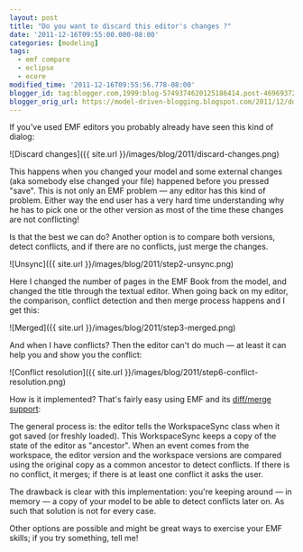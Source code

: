 ```yaml
---
layout: post
title: "Do you want to discard this editor's changes ?"
date: '2011-12-16T09:55:00.000-08:00'
categories: [modeling]
tags:
  - emf compare
  - eclipse
  - ecore
modified_time: '2011-12-16T09:55:56.778-08:00'
blogger_id: tag:blogger.com,1999:blog-5749374620125186414.post-4696937203004590569
blogger_orig_url: https://model-driven-blogging.blogspot.com/2011/12/do-you-want-to-discard-this-editors.html
---
```


If you've used EMF editors you probably already have seen this kind of dialog:

![Discard changes]({{ site.url }}/images/blog/2011/discard-changes.png)

This happens when you changed your model and some external changes (aka somebody else changed your file) happened before you pressed "save". This is not only an EMF problem — any editor has this kind of problem. Either way the end user has a very hard time understanding why he has to pick one or the other version as most of the time these changes are not conflicting!

Is that the best we can do? Another option is to compare both versions, detect conflicts, and if there are no conflicts, just merge the changes.

![Unsync]({{ site.url }}/images/blog/2011/step2-unsync.png)

Here I changed the number of pages in the EMF Book from the model, and changed the title through the textual editor. When going back on my editor, the comparison, conflict detection and then merge process happens and I get this:

![Merged]({{ site.url }}/images/blog/2011/step3-merged.png)

And when I have conflicts? Then the editor can't do much — at least it can help you and show you the conflict:

![Conflict resolution]({{ site.url }}/images/blog/2011/step6-conflict-resolution.png)

How is it implemented? That's fairly easy using EMF and its [diff/merge support](https://www.eclipse.dev/emf/compare/):

<script src="https://gist.github.com/cbrun/1487029.js"></script>

The general process is: the editor tells the WorkspaceSync class when it got saved (or freshly loaded). This WorkspaceSync keeps a copy of the state of the editor as "ancestor". When an event comes from the workspace, the editor version and the workspace versions are compared using the original copy as a common ancestor to detect conflicts. If there is no conflict, it merges; if there is at least one conflict it asks the user.

The drawback is clear with this implementation: you're keeping around — in memory — a copy of your model to be able to detect conflicts later on. As such that solution is not for every case.

Other options are possible and might be great ways to exercise your EMF skills; if you try something, tell me!
